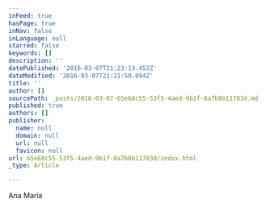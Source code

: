 ```yaml
---
inFeed: true
hasPage: true
inNav: false
inLanguage: null
starred: false
keywords: []
description: ''
datePublished: '2016-03-07T21:23:13.452Z'
dateModified: '2016-03-07T21:21:50.894Z'
title: ''
author: []
sourcePath: _posts/2016-03-07-65e68c55-53f5-4aed-9b1f-0a7b8b11783d.md
published: true
authors: []
publisher:
  name: null
  domain: null
  url: null
  favicon: null
url: 65e68c55-53f5-4aed-9b1f-0a7b8b11783d/index.html
_type: Article

---
```

Ana María